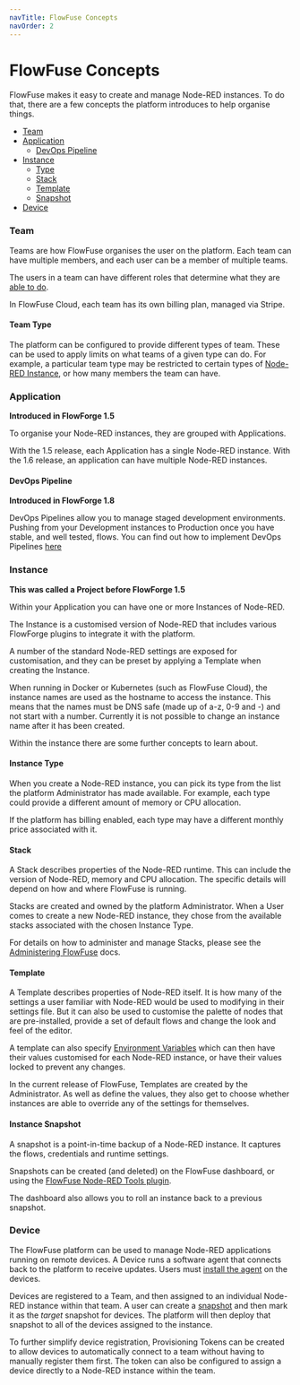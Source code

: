 ```yaml
---
navTitle: FlowFuse Concepts
navOrder: 2
---
```


# FlowFuse Concepts

FlowFuse makes it easy to create and manage Node-RED instances. To do that, there
are a few concepts the platform introduces to help organise things.

 - [Team](#team)
 - [Application](#application)
   - [DevOps Pipeline](#devops-pipeline)
 - [Instance](#instance)
   - [Type](#instance-type)
   - [Stack](#stack)
   - [Template](#template)
   - [Snapshot](#instance-snapshot)
 - [Device](#device)


### Team

Teams are how FlowFuse organises the user on the platform. Each team can have
multiple members, and each user can be a member of multiple teams.

The users in a team can have different roles that determine what they are
[able to do](./team/#role-based-access-control).

In FlowFuse Cloud, each team has its own billing plan, managed via Stripe.

#### Team Type

The platform can be configured to provide different types of team. These can be used
to apply limits on what teams of a given type can do. For example, a particular
team type may be restricted to certain types of [Node-RED Instance](#instance),
or how many members the team can have.

### Application

**Introduced in FlowForge 1.5**

To organise your Node-RED instances, they are grouped with Applications.

With the 1.5 release, each Application has a single Node-RED instance. With the 
1.6 release, an application can have multiple Node-RED instances.

#### DevOps Pipeline

**Introduced in FlowForge 1.8**

DevOps Pipelines allow you to manage staged development environments. Pushing
from your Development instances to Production once you have stable, and well tested,
flows. You can find out how to implement DevOps Pipelines [here](./devops-pipelines.md)

### Instance

**This was called a Project before FlowForge 1.5**

Within your Application you can have one or more Instances of Node-RED.

The Instance is a customised version of Node-RED that includes various FlowForge
plugins to integrate it with the platform.

A number of the standard Node-RED settings are exposed for customisation, and they
can be preset by applying a Template when creating the Instance.

When running in Docker or Kubernetes (such as FlowFuse Cloud), the instance names
are used as the hostname to access the instance. This means that the names must
be DNS safe (made up of a-z, 0-9 and -) and not start with a number. Currently
it is not possible to change an instance name after it has been created.

Within the instance there are some further concepts to learn about.

#### Instance Type

When you create a Node-RED instance, you can pick its type from the list the platform
Administrator has made available. For example, each type could provide a different
amount of memory or CPU allocation.

If the platform has billing enabled, each type may have a different monthly price
associated with it.

#### Stack

A Stack describes properties of the Node-RED runtime. This can include the
version of Node-RED, memory and CPU allocation. The specific details will depend
on how and where FlowFuse is running.

Stacks are created and owned by the platform Administrator. When a User
comes to create a new Node-RED instance, they chose from the available stacks associated
with the chosen Instance Type.

For details on how to administer and manage Stacks, please see the
[Administering FlowFuse](../admin/#managing-stacks) docs.

#### Template

A Template describes properties of Node-RED itself. It is how many of the
settings a user familiar with Node-RED would be used to modifying in their settings
file. But it can also be used to customise the palette of nodes that are pre-installed,
provide a set of default flows and change the look and feel of the editor.

A template can also specify [Environment Variables](./envvar.md) which can then have
their values customised for each Node-RED instance, or have their values locked
to prevent any changes.

In the current release of FlowFuse, Templates are created by the Administrator.
As well as define the values, they also get to choose whether instances are able
to override any of the settings for themselves.

#### Instance Snapshot

A snapshot is a point-in-time backup of a Node-RED instance. It captures the flows, credentials
and runtime settings.

Snapshots can be created (and deleted) on the FlowFuse dashboard, or using the
[FlowFuse Node-RED Tools plugin](/docs/migration/node-red-tools.md).

The dashboard also allows you to roll an instance back to a previous snapshot.

### Device

The FlowFuse platform can be used to manage Node-RED applications running on remote devices.
A Device runs a software agent that connects back to the platform to receive updates.
Users must [install the agent](../device-agent/install.md) on the devices.

Devices are registered to a Team, and then assigned to an individual Node-RED instance within that team.
A user can create a [snapshot](#instance-snapshot) and then mark it as the
*target* snapshot for devices. The platform will then deploy that snapshot to
all of the devices assigned to the instance.

To further simplify device registration, Provisioning Tokens can be created to allow 
devices to automatically connect to a team without having to manually register them first.
The token can also be configured to assign a device directly to a Node-RED instance within the team.

